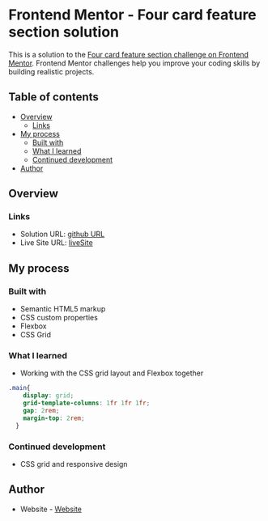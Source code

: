 # Frontend Mentor - Four card feature section solution

This is a solution to the [Four card feature section challenge on Frontend Mentor](https://www.frontendmentor.io/challenges/four-card-feature-section-weK1eFYK). Frontend Mentor challenges help you improve your coding skills by building realistic projects. 

## Table of contents

- [Overview](#overview)
  - [Links](#links)
- [My process](#my-process)
  - [Built with](#built-with)
  - [What I learned](#what-i-learned)
  - [Continued development](#continued-development)
- [Author](#author)

## Overview

### Links

- Solution URL: [github URL](https://your-solution-url.com)
- Live Site URL: [liveSite](https://your-live-site-url.com)

## My process

### Built with

- Semantic HTML5 markup
- CSS custom properties
- Flexbox
- CSS Grid

### What I learned

- Working with the CSS grid layout and Flexbox together

```css
.main{
    display: grid;
    grid-template-columns: 1fr 1fr 1fr;
    gap: 2rem;
    margin-top: 2rem;
  }
```

### Continued development

- CSS grid and responsive design

## Author

- Website - [Website](https://www.your-site.com)
